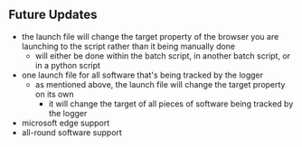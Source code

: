 ## Future Updates
* the launch file will change the target property of the browser you are launching to the script rather than it being manually done
    * will either be done within the batch script, in another batch script, or in a python script
* one launch file for all software that's being tracked by the logger
    * as mentioned above, the launch file will change the target property on its own
        * it will change the target of all pieces of software being tracked by the logger
* microsoft edge support
* all-round software support